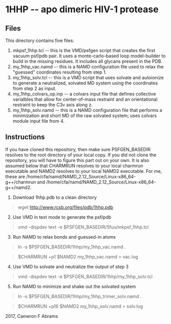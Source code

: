 # 1HHP -- apo dimeric HIV-1 protease

## Files

This directory contains five files:
1. mkpsf_1hhp.tcl -- this is the VMD/psfgen script that creates the first vacuum psf/pdb pair.  It uses a monte-carlo-based loop model-builder to build in the missing residues.  It includes all glycans present in the PDB.
2. my_1hhp_vac.namd -- this is a NAMD configuration file used to relax the "guessed" coordinates resulting from step 1.
3. my_1hhp_solv.tcl -- this is a VMD script that uses solvate and autoionize to generate a neutralized, solvated MD system using the coordinates from step 2 as input.
4. my_1hhp_colvars_op.inp -- a colvars input file that defines collective varialbles that allow for center-of-mass restraint and an orientational restraint to keep the C3v axis along z.
5. my_1hhp_solv.namd -- this is a NAMD configuration file that performs a minimization and short MD of the raw solvated system; uses colvars module input file from 4.

## Instructions

If you have cloned this repository, then make sure PSFGEN_BASEDIR resolves to the root directory of your local copy.  If you did not
clone the repository, you will have to figure this part out on your own.  It is also assumed below that CHARMRUN resolves to your local charmrun executable and NAMD2 resolves to your local NAMD2 executable.  For me, these are /home/cfa/namd/NAMD_2.12_Source/Linux-x86_64-g++/charmrun and /home/cfa/namd/NAMD_2.12_Source/Linux-x86_64-g++/namd2.

1. Download 1hhp.pdb to a clean directory

> wget http://www.rcsb.org/files/pdb/1hhp.pdb

2. Use VMD in text mode to generate the psf/pdb

> vmd -dispdev text -e $PSFGEN_BASEDIR/5fuu/mkpsf_1hhp.tcl

3. Run NAMD to relax bonds and guessed-in atoms

> ln -s $PSFGEN_BASEDIR/1hhp/my_1hhp_vac.namd .

> $CHARMRUN +p1 $NAMD2 my_1hhp_vac.namd > vac.log

4. Use VMD to solvate and neutralize the output of step 3

> vmd -dispdev text -e $PSFGEN_BASEDIR/1hhp/my_1hhp_solv.tcl

5. Run NAMD to minimize and shake out the solvated system

> ln -s $PSFGEN_BASEDIR/1hhp/my_1hhp_trimer_solv.namd .

> $CHARMRUN +p16 $NAMD2 my_1hhp_solv.namd > solv.log

2017, Cameron F Abrams
